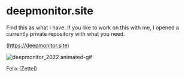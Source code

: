 # deepmonitor.site

Find this as what I have. If you like to work on this with me, I opened a currently private repository with what you need.

(https://deepmonitor.site)

![deepmonitor_2022 animated-gif](https://t-cup.space/deepmonitor.site.gif)

Felix (Zettel)
